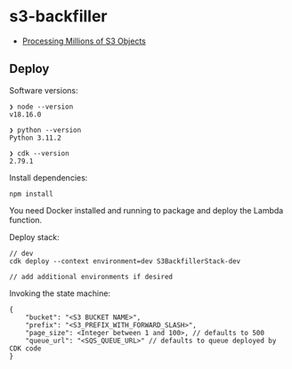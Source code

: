 # s3-backfiller

* [Processing Millions of S3 Objects](https://www.michaelsambol.com/blogs/processing_millions_of_s3_objects.html)

## Deploy 

Software versions:
```
❯ node --version
v18.16.0

❯ python --version
Python 3.11.2

❯ cdk --version
2.79.1
```

Install dependencies:
```
npm install
```

You need Docker installed and running to package and deploy the Lambda function.

Deploy stack:
```
// dev
cdk deploy --context environment=dev S3BackfillerStack-dev

// add additional environments if desired
```

Invoking the state machine:
```
{
    "bucket": "<S3 BUCKET NAME>",
    "prefix": "<S3_PREFIX_WITH_FORWARD_SLASH>",
    "page_size": <Integer between 1 and 100>, // defaults to 500
    "queue_url": "<SQS_QUEUE_URL>" // defaults to queue deployed by CDK code
}
```
